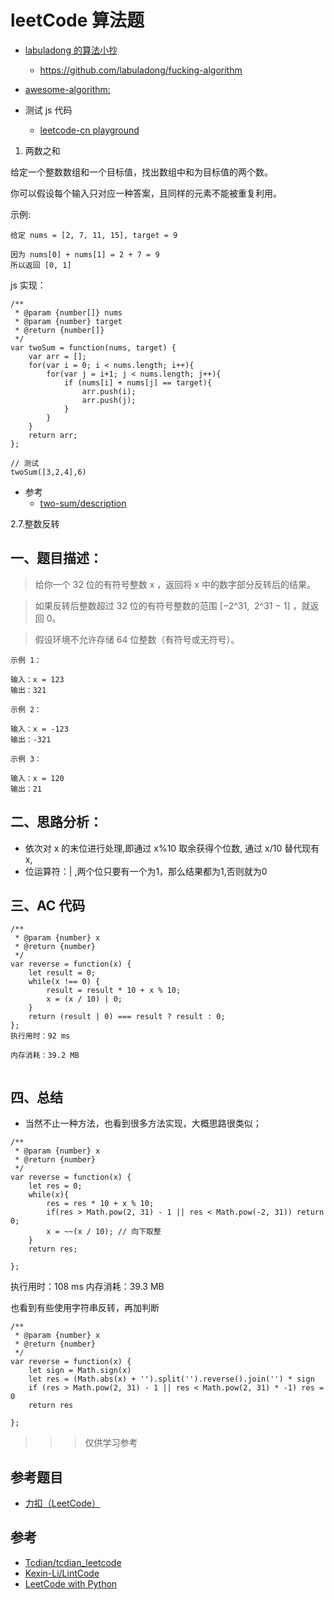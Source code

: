 #  leetCode 算法题

- [labuladong 的算法小抄](https://labuladong.gitbook.io/algo/)
  - https://github.com/labuladong/fucking-algorithm

- [awesome-algorithm: ](https://github.com/apachecn/awesome-algorithm)

- 测试 js 代码
  - [leetcode-cn playground](https://leetcode-cn.com/playground/new/empty)
  
1. 两数之和

给定一个整数数组和一个目标值，找出数组中和为目标值的两个数。

你可以假设每个输入只对应一种答案，且同样的元素不能被重复利用。

示例:

```
给定 nums = [2, 7, 11, 15], target = 9

因为 nums[0] + nums[1] = 2 + 7 = 9
所以返回 [0, 1]
```
js 实现：

```
/**
 * @param {number[]} nums
 * @param {number} target
 * @return {number[]}
 */
var twoSum = function(nums, target) {
    var arr = [];
    for(var i = 0; i < nums.length; i++){
        for(var j = i+1; j < nums.length; j++){
            if (nums[i] + nums[j] == target){
                arr.push(i);
                arr.push(j);
            }
        }
    }
    return arr;
};

// 测试 
twoSum([3,2,4],6)
```

- 参考
  - [two-sum/description](https://leetcode-cn.com/problems/two-sum/description/)
  
  

2.7.整数反转


## 一、题目描述：
>给你一个 32 位的有符号整数 x ，返回将 x 中的数字部分反转后的结果。

>如果反转后整数超过 32 位的有符号整数的范围 [−2^31,  2^31 − 1] ，就返回 0。

>假设环境不允许存储 64 位整数（有符号或无符号）。
 
```
示例 1：

输入：x = 123
输出：321

示例 2：

输入：x = -123
输出：-321

示例 3：

输入：x = 120
输出：21
```



## 二、思路分析：

- 依次对 x 的末位进行处理,即通过 x%10 取余获得个位数, 通过 x/10 替代现有 x,
- 位运算符：| ,两个位只要有一个为1，那么结果都为1,否则就为0


## 三、AC 代码


```
/**
 * @param {number} x
 * @return {number}
 */
var reverse = function(x) {
    let result = 0;
    while(x !== 0) {
        result = result * 10 + x % 10;
        x = (x / 10) | 0;
    }
    return (result | 0) === result ? result : 0;
};
执行用时：92 ms

内存消耗：39.2 MB


```

## 四、总结
- 当然不止一种方法，也看到很多方法实现，大概思路很类似；

```
/**
 * @param {number} x
 * @return {number}
 */
var reverse = function(x) {
    let res = 0;
    while(x){
        res = res * 10 + x % 10;
        if(res > Math.pow(2, 31) - 1 || res < Math.pow(-2, 31)) return 0;
        x = ~~(x / 10); // 向下取整
    }
    return res;

};
```

执行用时：108 ms
内存消耗：39.3 MB

也看到有些使用字符串反转，再加判断

```
/**
 * @param {number} x
 * @return {number}
 */
var reverse = function(x) {
    let sign = Math.sign(x)
    let res = (Math.abs(x) + '').split('').reverse().join('') * sign
    if (res > Math.pow(2, 31) - 1 || res < Math.pow(2, 31) * -1) res = 0
    return res

};
```


>>>仅供学习参考




## 参考题目
- [力扣（LeetCode）](https://leetcode-cn.com/problems/reverse-integer)










## 参考
- [Tcdian/tcdian_leetcode](https://github.com/Tcdian/tcdian_leetcode)
- [Kexin-Li/LintCode](https://github.com/Kexin-Li/LintCode)
- [LeetCode with Python](https://github.com/HuberTRoy/leetCode)
